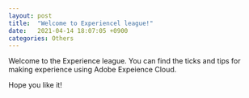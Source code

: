```yaml
---
layout: post
title:  "Welcome to Experiencel league!"
date:   2021-04-14 18:07:05 +0900
categories: Others
---
```

Welcome to the Experience league. You can find the ticks and tips for making experience using Adobe Expeience Cloud.

Hope you like it!